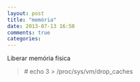 ```yaml
---
layout: post
title: "memória"
date: 2013-07-13 16:50
comments: true
categories: 
---
```

Liberar memória física 

>\# echo 3 > /proc/sys/vm/drop_caches

